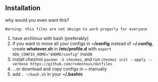 ## Installation
why would you even want this?
```
Warning: this files are not design to work properly for everyone
```
1. have archlinux with bash (preferably)
2. if you want to move all your configs in **~/config** instead of **~/.config**, create **whatever.sh** in **/etc/profile.d** with `export XDG_CONFIG_HOME="$HOME/config"` inside
3. install chezmoi `pacman -S chezmoi`, and run `chezmoi init --apply --verbose https://github.com/rodentous/dotfiles`
4. ...or download and copy configs in ~ manually
5. add `. ~/bash.sh` in your **~/.bashrc**
